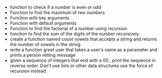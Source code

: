 - function to check if a number is even or odd
- Function to find the maximum of two numbers
- Function with key arguments
- Function with default arguments
- Function to find the factorial of a number using recursion
- function to find the sum of the digits of the number recursively
- create a function named count vowels that accepts a string and returns the number of vowels in the string
- write a function greet user that takes a user's name as a parameter and prints a person retting message
- given a sequence of integers that end with a 00 , print the sequence in reverse order. Don't use lists or other data structures use the force of recursion instead.